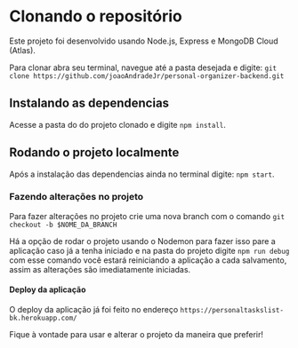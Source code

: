 # Clonando o repositório

Este projeto foi desenvolvido usando Node.js, Express e MongoDB Cloud (Atlas).

Para clonar abra seu terminal, navegue até a pasta desejada e digite: ``git clone https://github.com/joaoAndradeJr/personal-organizer-backend.git``

## Instalando as dependencias

Acesse a pasta do do projeto clonado e digite `npm install`.

## Rodando o projeto localmente

Após a instalação das dependencias ainda no terminal digite: `npm start`.

### Fazendo alterações no projeto

Para fazer alterações no projeto crie uma nova branch com o comando `git checkout -b $NOME_DA_BRANCH`

Há a opção de rodar o projeto usando o Nodemon para fazer isso pare a aplicação caso já a tenha iniciado e na pasta do projeto digite ``npm run debug``
com esse comando você estará reiniciando a aplicação a cada salvamento, assim as alterações são imediatamente iniciadas.

#### Deploy da aplicação

O deploy da aplicação já foi feito no endereço `https://personaltaskslist-bk.herokuapp.com/`

Fique à vontade para usar e alterar o projeto da maneira que preferir!
